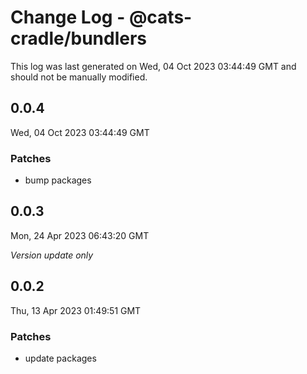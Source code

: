 # Change Log - @cats-cradle/bundlers

This log was last generated on Wed, 04 Oct 2023 03:44:49 GMT and should not be manually modified.

## 0.0.4
Wed, 04 Oct 2023 03:44:49 GMT

### Patches

- bump packages

## 0.0.3
Mon, 24 Apr 2023 06:43:20 GMT

_Version update only_

## 0.0.2
Thu, 13 Apr 2023 01:49:51 GMT

### Patches

- update packages


